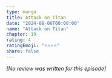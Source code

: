 ```yaml
---
type: manga
title: Attack on Titan
date: "2024-08-06T00:00:00"
name: "Attack on Titan"
chapter: 19
rating: 4
ratingEmoji: "⭐️⭐️⭐️⭐️"
share: false
---
```


_[No review was written for this episode]_
